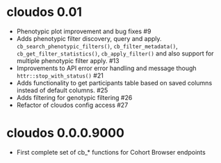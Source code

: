 # cloudos 0.01

* Phenotypic plot improvement and bug fixes #9
* Adds phenotypic filter discovery, query and apply. `cb_search_phenotypic_filters()`, `cb_filter_metadata()`, `cb_get_filter_statistics()`, `cb_apply_filter()` and also support for multiple phenotypic filter apply. #13
* Improvements to API error error handling and message though `httr::stop_with_status()` #21
* Adds functionality to get participants table based on saved columns instead of default columns. #25
* Adds filtering for genotypic filtering #26
* Refactor of cloudos config access #27

# cloudos 0.0.0.9000

* First complete set of cb_* functions for Cohort Browser endpoints

